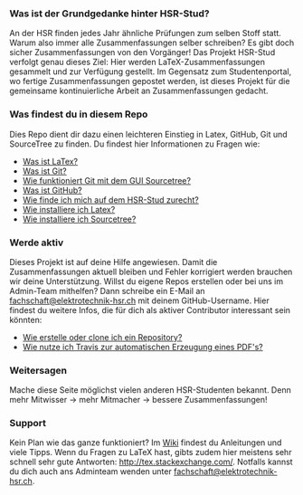 ### Was ist der Grundgedanke hinter HSR-Stud?
An der HSR finden jedes Jahr ähnliche Prüfungen zum selben Stoff statt. Warum also immer alle Zusammenfassungen selber schreiben? Es gibt doch sicher Zusammenfassungen von den Vorgänger! Das Projekt HSR-Stud verfolgt genau dieses Ziel: Hier werden LaTeX-Zusammenfassungen gesammelt und zur Verfügung gestellt. Im Gegensatz zum Studentenportal, wo fertige Zusammenfassungen gepostet werden, ist dieses Projekt für die gemeinsame kontinuierliche Arbeit an Zusammenfassungen gedacht.

### Was findest du in diesem Repo
Dies Repo dient dir dazu einen leichteren Einstieg in Latex, GitHub, Git und SourceTree zu finden.
Du findest hier Informationen zu Fragen wie: 
- [Was ist LaTex?](https://praxistipps.chip.de/was-ist-latex-einfach-erklaert_48193) 
- [Was ist Git?](https://git-scm.com/doc)  
- [Wie funktioniert Git mit dem GUI Sourcetree?](https://confluence.atlassian.com/get-started-with-sourcetree)  
- [Was ist GitHub?](https://t3n.de/news/eigentlich-github-472886/) 
- [Wie finde ich mich auf dem HSR-Stud zurecht?](https://github.com/HSR-Stud/Willkommen/blob/master/HowTo-Find%20a%20Repository.md#how-to-find-a-repository)  
- [Wie installiere ich Latex?](https://github.com/HSR-Stud/Willkommen/blob/master/installation.md#latex) 
- [Wie installiere ich Sourcetree?](https://github.com/HSR-Stud/Willkommen/blob/master/installation.md#sourcetree)

### Werde aktiv
Dieses Projekt ist auf deine Hilfe angewiesen. Damit die Zusammenfassungen aktuell bleiben und Fehler korrigiert werden brauchen wir deine Unterstützung. Willst du eigene Repos erstellen oder bei uns im Admin-Team mithelfen? Dann schreibe ein E-Mail an fachschaft@elektrotechnik-hsr.ch mit deinem GitHub-Username.
Hier findest du weitere Infos, die für dich als aktiver Contributor interessant sein könnten:
- [Wie erstelle oder clone ich ein Repository?](https://github.com/HSR-Stud/Willkommen/blob/master/HowTo-Create%20a%20Repository.md#create-a-repository)
- [Wie nutze ich Travis zur automatischen Erzeugung eines PDF's?](https://github.com/HSR-Stud/Willkommen/blob/master/HowTo-Travis.md#travis)  
<!--- Wie kann die Submodules löschen oder Fehler beim Submodule-Link beheben?--->

### Weitersagen
Mache diese Seite möglichst vielen anderen HSR-Studenten bekannt. Denn mehr Mitwisser → mehr Mitmacher → bessere Zusammenfassungen!

### Support
Kein Plan wie das ganze funktioniert? Im [Wiki](http://hsr-stud.github.io/) findest du Anleitungen und viele Tipps.
Wenn du Fragen zu LaTeX hast, gibts zudem hier meistens sehr schnell sehr gute Antworten: http://tex.stackexchange.com/.
Notfalls kannst du dich auch ans Adminteam wenden unter fachschaft@elektrotechnik-hsr.ch. 
